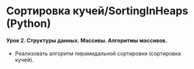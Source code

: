 # Сортировка кучей/SortingInHeaps (Python)

#### Урок 2. Структуры данных. Массивы. Алгоритмы массивов.

- Реализовать алгоритм пирамидальной сортировки (сортировка кучей).
